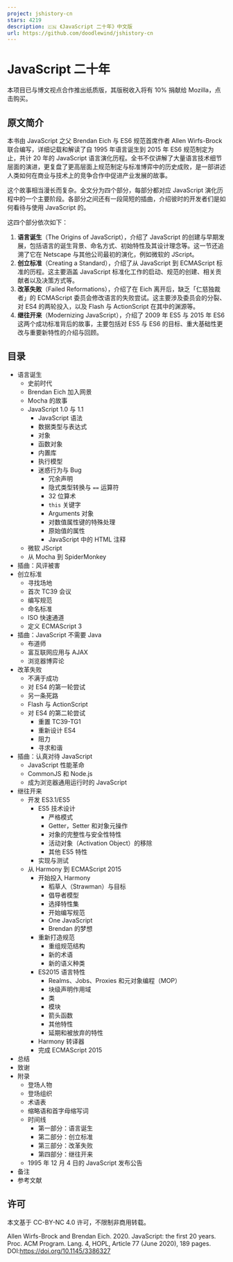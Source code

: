 ```yaml
---
project: jshistory-cn
stars: 4219
description: 🇨🇳 《JavaScript 二十年》中文版
url: https://github.com/doodlewind/jshistory-cn
---
```


JavaScript 二十年
==============

本项目已与博文视点合作推出纸质版，其版税收入将有 10% 捐献给 Mozilla，点击购买。

原文简介
----

本书由 JavaScript 之父 Brendan Eich 与 ES6 规范首席作者 Allen Wirfs-Brock 联合编写，详细记载和解读了自 1995 年语言诞生到 2015 年 ES6 规范制定为止，共计 20 年的 JavaScript 语言演化历程。全书不仅讲解了大量语言技术细节层面的演进，更复盘了更高层面上规范制定与标准博弈中的历史成败，是一部讲述人类如何在商业与技术上的竞争合作中促进产业发展的故事。

这个故事相当漫长而复杂。全文分为四个部分，每部分都对应 JavaScript 演化历程中的一个主要阶段。各部分之间还有一段简短的插曲，介绍彼时的开发者们是如何看待与使用 JavaScript 的。

这四个部分依次如下：

1.  **语言诞生**（The Origins of JavaScript），介绍了 JavaScript 的创建与早期发展，包括语言的诞生背景、命名方式、初始特性及其设计理念等。这一节还追溯了它在 Netscape 与其他公司最初的演化，例如微软的 JScript。
2.  **创立标准**（Creating a Standard），介绍了从 JavaScript 到 ECMAScript 标准的历程。这主要涵盖 JavaScript 标准化工作的启动、规范的创建、相关贡献者以及决策方式等。
3.  **改革失败**（Failed Reformations），介绍了在 Eich 离开后，缺乏「仁慈独裁者」的 ECMAScript 委员会修改语言的失败尝试。这主要涉及委员会的分裂、对 ES4 的两轮投入，以及 Flash 与 ActionScript 在其中的渊源等。
4.  **继往开来**（Modernizing JavaScript），介绍了 2009 年 ES5 与 2015 年 ES6 这两个成功标准背后的故事，主要包括对 ES5 与 ES6 的目标、重大基础性更改与重要新特性的介绍与回顾。

目录
--

-   语言诞生
    -   史前时代
    -   Brendan Eich 加入网景
    -   Mocha 的故事
    -   JavaScript 1.0 与 1.1
        -   JavaScript 语法
        -   数据类型与表达式
        -   对象
        -   函数对象
        -   内置库
        -   执行模型
        -   迷惑行为与 Bug
            -   冗余声明
            -   隐式类型转换与 `==` 运算符
            -   32 位算术
            -   `this` 关键字
            -   Arguments 对象
            -   对数值属性键的特殊处理
            -   原始值的属性
            -   JavaScript 中的 HTML 注释
    -   微软 JScript
    -   从 Mocha 到 SpiderMonkey
-   插曲：风评被害
-   创立标准
    -   寻找场地
    -   首次 TC39 会议
    -   编写规范
    -   命名标准
    -   ISO 快速通道
    -   定义 ECMAScript 3
-   插曲：JavaScript 不需要 Java
    -   布道师
    -   富互联网应用与 AJAX
    -   浏览器博弈论
-   改革失败
    -   不满于成功
    -   对 ES4 的第一轮尝试
    -   另一条死路
    -   Flash 与 ActionScript
    -   对 ES4 的第二轮尝试
        -   重置 TC39-TG1
        -   重新设计 ES4
        -   阻力
        -   寻求和谐
-   插曲：认真对待 JavaScript
    -   JavaScript 性能革命
    -   CommonJS 和 Node.js
    -   成为浏览器通用运行时的 JavaScript
-   继往开来
    -   开发 ES3.1/ES5
        -   ES5 技术设计
            -   严格模式
            -   Getter，Setter 和对象元操作
            -   对象的完整性与安全性特性
            -   活动对象（Activation Object）的移除
            -   其他 ES5 特性
        -   实现与测试
    -   从 Harmony 到 ECMAScript 2015
        -   开始投入 Harmony
            -   稻草人（Strawman）与目标
            -   倡导者模型
            -   选择特性集
            -   开始编写规范
            -   One JavaScript
            -   Brendan 的梦想
        -   重新打造规范
            -   重组规范结构
            -   新的术语
            -   新的语义种类
        -   ES2015 语言特性
            -   Realms、Jobs、Proxies 和元对象编程（MOP）
            -   块级声明作用域
            -   类
            -   模块
            -   箭头函数
            -   其他特性
            -   延期和被放弃的特性
        -   Harmony 转译器
        -   完成 ECMAScript 2015
-   总结
-   致谢
-   附录
    -   登场人物
    -   登场组织
    -   术语表
    -   缩略语和首字母缩写词
    -   时间线
        -   第一部分：语言诞生
        -   第二部分：创立标准
        -   第三部分：改革失败
        -   第四部分：继往开来
    -   1995 年 12 月 4 日的 JavaScript 发布公告
-   备注
-   参考文献

许可
--

本文基于 CC-BY-NC 4.0 许可，不限制非商用转载。

Allen Wirfs-Brock and Brendan Eich. 2020. JavaScript: the first 20 years. Proc. ACM Program. Lang. 4, HOPL, Article 77 (June 2020), 189 pages. DOI:https://doi.org/10.1145/3386327
